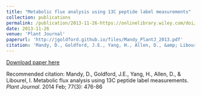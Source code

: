 ```yaml
---
title: "Metabolic flux analysis using 13C peptide label measurements"
collection: publications
permalink: /publication/2013-11-26-https://onlinelibrary.wiley.com/doi/full/10.1111/tpj.12390
date: 2013-11-26
venue: 'Plant Journal'
paperurl: 'http://jgoldford.github.io/files/Mandy_PlantJ_2013.pdf'
citation: 'Mandy, D., Goldford, J.E., Yang, H., Allen, D., &amp; Libourel, I. Metabolic flux analysis using 13C peptide label measurements. <i>Plant Journal</i>. 2014 Feb; 77(3): 476-86'
---
```


<a href='http://jgoldford.github.io/files/Mandy_PlantJ_2013.pdf'>Download paper here</a>

Recommended citation: Mandy, D., Goldford, J.E., Yang, H., Allen, D., & Libourel, I. Metabolic flux analysis using 13C peptide label measurements. <i>Plant Journal</i>. 2014 Feb; 77(3): 476-86